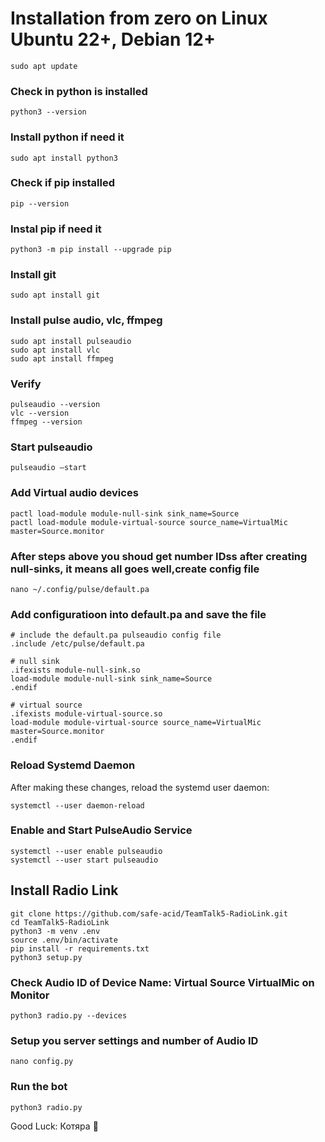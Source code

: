 # Installation from zero on Linux Ubuntu 22+, Debian 12+

```shell script
sudo apt update
```
### Check in python is installed
```shell script
python3 --version 
```
### Install python if need it
```shell script
sudo apt install python3
```
### Check if pip installed
```shell script
pip --version
```
### Instal pip if need it
```shell script
python3 -m pip install --upgrade pip 
```
### Install git
```shell script
sudo apt install git
```
### Install pulse audio, vlc, ffmpeg
```shell script
sudo apt install pulseaudio
sudo apt install vlc
sudo apt install ffmpeg
```
### Verify 
```shell script
pulseaudio --version
vlc --version
ffmpeg --version
```
### Start pulseaudio
```shell script
pulseaudio —start
```
### Add Virtual audio devices
```shell script
pactl load-module module-null-sink sink_name=Source
pactl load-module module-virtual-source source_name=VirtualMic master=Source.monitor
```
### After steps above you shoud get number IDss after creating null-sinks, it means all goes well,create config file
```shell script
nano ~/.config/pulse/default.pa 
```
### Add configuratioon into default.pa and save the file 
```shell script
# include the default.pa pulseaudio config file
.include /etc/pulse/default.pa

# null sink
.ifexists module-null-sink.so
load-module module-null-sink sink_name=Source
.endif

# virtual source
.ifexists module-virtual-source.so
load-module module-virtual-source source_name=VirtualMic master=Source.monitor
.endif
```
### Reload Systemd Daemon
After making these changes, reload the systemd user daemon:
```shell script
systemctl --user daemon-reload
```
### Enable and Start PulseAudio Service
```shell script
systemctl --user enable pulseaudio
systemctl --user start pulseaudio
```


## Install Radio Link
```shell script
git clone https://github.com/safe-acid/TeamTalk5-RadioLink.git
cd TeamTalk5-RadioLink
python3 -m venv .env
source .env/bin/activate
pip install -r requirements.txt
python3 setup.py
```
### Check Audio ID of Device Name: Virtual Source VirtualMic on Monitor
```shell script
python3 radio.py --devices
```
### Setup you server settings and number of Audio ID 
```shell script
nano config.py
```
### Run the bot
```shell script
python3 radio.py
```

Good Luck: Котяра 🐾